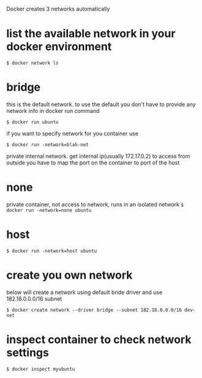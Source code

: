 Docker creates 3 networks automatically

# list the available network in your docker environment
`$ docker network ls`
# bridge
this is the default network. to use the default you don't have to provide any network info in docker run command

`$ docker run ubuntu`

if you want to specify network for you container use

`$ docker run -network=blah-net`

private internal network.
get internal ip(usually 172.17.0.2)
to access from outside you have to map the port on the container to port of the host
# none
private container, not access to network, runs in an isolated network
`$ docker run -network=none ubuntu`
# host
`$ docker run -network=host ubuntu`

# create you own network
below will create a network using default bride driver and use 182.18.0.0.0/16 subnet

`$ docker create network --driver bridge --subnet 182.18.0.0.0/16 dev-net`

# inspect container to check network settings
`$ docker inspect myubuntu`

